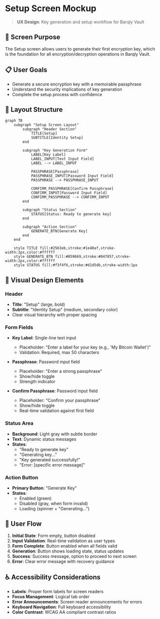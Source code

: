 # Setup Screen Mockup

> **UX Design**: Key generation and setup workflow for Barqly Vault

## 🎯 Screen Purpose
The Setup screen allows users to generate their first encryption key, which is the foundation for all encryption/decryption operations in Barqly Vault.

## 📋 User Goals
- Generate a secure encryption key with a memorable passphrase
- Understand the security implications of key generation
- Complete the setup process with confidence

## 🎨 Layout Structure

```mermaid
graph TB
    subgraph "Setup Screen Layout"
        subgraph "Header Section"
            TITLE[Setup]
            SUBTITLE[Identity Setup]
        end
        
        subgraph "Key Generation Form"
            LABEL[Key Label]
            LABEL_INPUT[Text Input Field]
            LABEL --> LABEL_INPUT
            
            PASSPHRASE[Passphrase]
            PASSPHRASE_INPUT[Password Input Field]
            PASSPHRASE --> PASSPHRASE_INPUT
            
            CONFIRM_PASSPHRASE[Confirm Passphrase]
            CONFIRM_INPUT[Password Input Field]
            CONFIRM_PASSPHRASE --> CONFIRM_INPUT
        end
        
        subgraph "Status Section"
            STATUS[Status: Ready to generate key]
        end
        
        subgraph "Action Section"
            GENERATE_BTN[Generate Key]
        end
    end
    
    style TITLE fill:#2563eb,stroke:#1e40af,stroke-width:2px,color:#ffffff
    style GENERATE_BTN fill:#059669,stroke:#047857,stroke-width:2px,color:#ffffff
    style STATUS fill:#f3f4f6,stroke:#d1d5db,stroke-width:1px
```

## 🎨 Visual Design Elements

### **Header**
- **Title**: "Setup" (large, bold)
- **Subtitle**: "Identity Setup" (medium, secondary color)
- Clear visual hierarchy with proper spacing

### **Form Fields**
- **Key Label**: Single-line text input
  - Placeholder: "Enter a label for your key (e.g., 'My Bitcoin Wallet')"
  - Validation: Required, max 50 characters
  
- **Passphrase**: Password input field
  - Placeholder: "Enter a strong passphrase"
  - Show/hide toggle
  - Strength indicator
  
- **Confirm Passphrase**: Password input field
  - Placeholder: "Confirm your passphrase"
  - Show/hide toggle
  - Real-time validation against first field

### **Status Area**
- **Background**: Light gray with subtle border
- **Text**: Dynamic status messages
- **States**: 
  - "Ready to generate key"
  - "Generating key..."
  - "Key generated successfully!"
  - "Error: [specific error message]"

### **Action Button**
- **Primary Button**: "Generate Key"
- **States**: 
  - Enabled (green)
  - Disabled (gray, when form invalid)
  - Loading (spinner + "Generating...")

## 🔄 User Flow

1. **Initial State**: Form empty, button disabled
2. **Input Validation**: Real-time validation as user types
3. **Form Complete**: Button enabled when all fields valid
4. **Generation**: Button shows loading state, status updates
5. **Success**: Success message, option to proceed to next screen
6. **Error**: Clear error message with recovery guidance

## ♿ Accessibility Considerations

- **Labels**: Proper form labels for screen readers
- **Focus Management**: Logical tab order
- **Error Announcements**: Screen reader announcements for errors
- **Keyboard Navigation**: Full keyboard accessibility
- **Color Contrast**: WCAG AA compliant contrast ratios 
